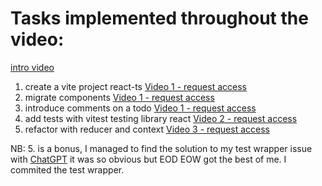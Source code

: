 # Tasks implemented throughout the video:
[intro video](https://www.loom.com/share/ac123a85c6ec43348512db87a9cc3a6a)
1. create a vite project react-ts [Video 1 - request access](https://drive.google.com/drive/u/0/folders/163YbcMo5HQ9CMrl0Qng6Pb8HWGZ4-d8i)
2. migrate components [Video 1 - request access](https://drive.google.com/drive/u/0/folders/163YbcMo5HQ9CMrl0Qng6Pb8HWGZ4-d8i)
3. introduce comments on a todo [Video 1 - request access](https://drive.google.com/drive/u/0/folders/163YbcMo5HQ9CMrl0Qng6Pb8HWGZ4-d8i)
4. add tests with vitest testing library react [Video 2 - request access](https://drive.google.com/drive/u/0/folders/163YbcMo5HQ9CMrl0Qng6Pb8HWGZ4-d8i)
5. refactor with reducer and context [Video 3 - request access](https://drive.google.com/drive/u/0/folders/163YbcMo5HQ9CMrl0Qng6Pb8HWGZ4-d8i)

NB: 5. is a bonus, I managed to find the solution to my test wrapper issue with [ChatGPT](https://chatgpt.com/share/67f917bb-52b8-800f-8572-9d0ab1453519) it was so obvious but EOD EOW got the best of me. I commited the test wrapper.